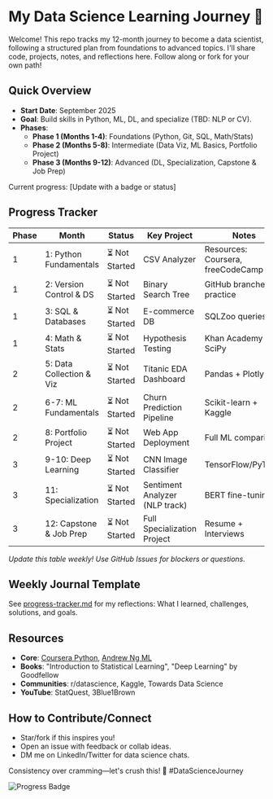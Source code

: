 # My Data Science Learning Journey 🚀

Welcome! This repo tracks my 12-month journey to become a data scientist, following a structured plan from foundations to advanced topics. I'll share code, projects, notes, and reflections here. Follow along or fork for your own path!

## Quick Overview
- **Start Date**: September 2025
- **Goal**: Build skills in Python, ML, DL, and specialize (TBD: NLP or CV).
- **Phases**:
  - **Phase 1 (Months 1-4)**: Foundations (Python, Git, SQL, Math/Stats)
  - **Phase 2 (Months 5-8)**: Intermediate (Data Viz, ML Basics, Portfolio Project)
  - **Phase 3 (Months 9-12)**: Advanced (DL, Specialization, Capstone & Job Prep)

Current progress: [Update with a badge or status]

## Progress Tracker
| Phase | Month | Status | Key Project | Notes |
|-------|-------|--------|-------------|-------|
| 1 | 1: Python Fundamentals | ⏳ Not Started | CSV Analyzer | Resources: Coursera, freeCodeCamp |
| 1 | 2: Version Control & DS | ⏳ Not Started | Binary Search Tree | GitHub branches practice |
| 1 | 3: SQL & Databases | ⏳ Not Started | E-commerce DB | SQLZoo queries |
| 1 | 4: Math & Stats | ⏳ Not Started | Hypothesis Testing | Khan Academy + SciPy |
| 2 | 5: Data Collection & Viz | ⏳ Not Started | Titanic EDA Dashboard | Pandas + Plotly |
| 2 | 6-7: ML Fundamentals | ⏳ Not Started | Churn Prediction Pipeline | Scikit-learn + Kaggle |
| 2 | 8: Portfolio Project | ⏳ Not Started | Web App Deployment | Full ML comparison |
| 3 | 9-10: Deep Learning | ⏳ Not Started | CNN Image Classifier | TensorFlow/PyTorch |
| 3 | 11: Specialization | ⏳ Not Started | Sentiment Analyzer (NLP track) | BERT fine-tuning |
| 3 | 12: Capstone & Job Prep | ⏳ Not Started | Full Specialization Project | Resume + Interviews |

*Update this table weekly! Use GitHub Issues for blockers or questions.*

## Weekly Journal Template
See [progress-tracker.md](progress-tracker.md) for my reflections: What I learned, challenges, solutions, and goals.

## Resources
- **Core**: [Coursera Python](https://www.coursera.org/learn/python), [Andrew Ng ML](https://www.coursera.org/learn/machine-learning)
- **Books**: "Introduction to Statistical Learning", "Deep Learning" by Goodfellow
- **Communities**: r/datascience, Kaggle, Towards Data Science
- **YouTube**: StatQuest, 3Blue1Brown

## How to Contribute/Connect
- Star/fork if this inspires you!
- Open an issue with feedback or collab ideas.
- DM me on LinkedIn/Twitter for data science chats.

Consistency over cramming—let's crush this! 💪 #DataScienceJourney

![Progress Badge](https://img.shields.io/badge/Progress-0%25-brightgreen) 
